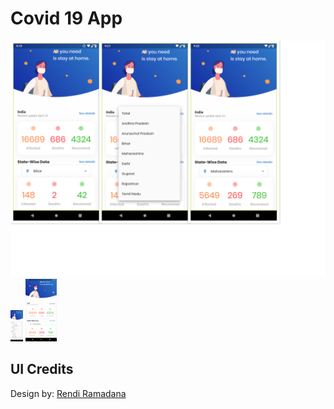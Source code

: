 # Covid 19 App


<img src="https://raw.githubusercontent.com/amartyaa/CovidIndiaApp/master/assets/images/collage.png" >
<img src="https://raw.githubusercontent.com/amartyaa/CovidIndiaApp/master/assets/images/2.png" height="50" width="20">
<img src="https://raw.githubusercontent.com/amartyaa/CovidIndiaApp/master/assets/images/3.png" height="100" width="50">

## UI Credits
Design by:  [Rendi Ramadana](https://www.uplabs.com/posts/coronavirus-information-concept)
